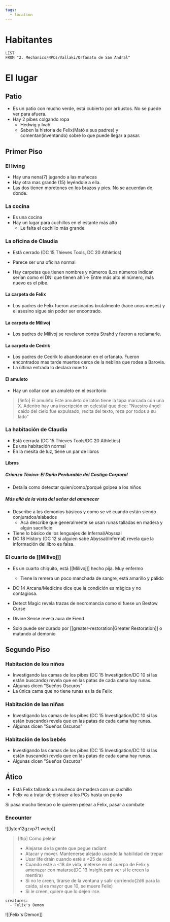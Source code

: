 ```yaml
---
tags:
  - location
---
```


# Habitantes
```dataview
LIST
FROM "2. Mechanics/NPCs/Vallaki/Orfanato de San Andral"
```
# El lugar
## Patio
- Es un patio con mucho verde, está cubierto por arbustos. No se puede ver para afuera.
- Hay 2 pibes colgando ropa
	- Hedwig y Ivah.
	- Saben la historia de Felix(Mató a sus padres) y comentan(inventando) sobre lo que puede llegar a pasar.
## Primer Piso
### El living
- Hay una nena(7) jugando a las muñecas
- Hay otra mas grande (15) leyéndole a ella.
- Las dos tienen moretones en los brazos y pies. No se acuerdan de donde.
### La cocina
- Es una cocina
- Hay un lugar para cuchillos en el estante más alto
	- Le falta el cuchillo más grande
### La oficina de Claudia
- Está cerrado (DC 15 Thieves Tools, DC 20 Athletics)

- Parece ser una oficina normal
- Hay carpetas que tienen nombres y números (Los números indican serían como el DNI que tienen ahí)-> Entre más alto el número, más nuevo es el pibe.
#### La carpeta de Felix
- Los padres de Felix fueron asesinados brutalmente (hace unos meses) y el asesino sigue sin poder ser encontrado.
#### La carpeta de Milivoj
- Los padres de Milivoj se revelaron contra Strahd y fueron a reclamarle.
#### La carpeta de Cedrik
- Los padres de Cedrik lo abandonaron en el orfanato. Fueron encontrados mas tarde muertos cerca de la neblina que rodea a Barovia.
- La última entrada lo declara muerto
#### El amuleto
- Hay un collar con un amuleto en el escritorio

>[!info] El amuleto
>Este amuleto de latón tiene la tapa marcada con una X.
>Adentro hay una inscripción en celestial que dice:
>"Nuestro ángel caído del cielo fue expulsado,
>recita del texto,
>reza por todos a su lado" 

### La habitación de Claudia
- Está cerrada (DC 15 Thieves Tools/DC 20 Athletics)
- Es una habitación normal
- En la mesita de luz, tiene un par de libros
#### Libros

##### Crianza Tóxica: El Daño Perdurable del Castigo Corporal
- Detalla como detectar quien/como/porqué golpea a los niños
##### Más allá de la vista del señor del amanecer
- Describe a los demonios básicos y como se vé cuando están siendo conjurados/alabados
	- Acá describe que generalmente se usan runas talladas en madera y algún sacrificio
- Tiene lo básico de los lenguajes de Infernal/Abyssal
- DC 18 History (DC 12 si alguien sabe Abyssal/Infernal) revela que la información del libro es falsa.
### El cuarto de [[Milivoj]]
- Es un cuarto chiquito, está [[Milivoj]] hecho pija. Muy enfermo
	- Tiene la remera un poco manchada de sangre, está amarillo y pálido

- DC 14 Arcana/Medicine dice que la condición es mágica y no contagiosa.
- Detect Magic revela trazas de necromancia como si fuese un Bestow Curse 
- Divine Sense revela aura de Fiend
- Solo puede ser curado por [[greater-restoration|Greater Restoration]] o matando al demonio
## Segundo Piso
### Habitación de los niños
- Investigando las camas de los pibes (DC 15 Investigation/DC 10 si las están buscando) revela que en las patas de cada cama hay runas. 
- Algunas dicen "Sueños Oscuros"
- La única cama que no tiene runas es la de Felix
### Habitación de las niñas
- Investigando las camas de los pibes (DC 15 Investigation/DC 10 si las están buscando) revela que en las patas de cada cama hay runas. 
- Algunas dicen "Sueños Oscuros"
### Habitación de los bebés
- Investigando las camas de los pibes (DC 15 Investigation/DC 10 si las están buscando) revela que en las patas de cada cama hay runas. 
- Algunas dicen "Sueños Oscuros"
## Ático
- Está Felix tallando un muñeco de madera con un cuchillo
- Felix va a tratar de distraer a los PCs hasta un punto

Si pasa mucho tiempo o le quieren pelear a Felix, pasar a combate

### Encounter
![[lyten12gzvp71.webp]]
>[!tip] Como pelear
>- Alejarse de la gente que pegue radiant
>- Atacar y mover. Mantenerse alejado usando la habilidad de trepar
>- Usar life drain cuando esté a <25 de vida
>- Cuando esté a <18 de vida, meterse en el cuerpo de Felix y amenazar con matarse(DC 13 Insight para ver si le creen la mentira)
>- Si no le creen, tirarse de la ventana y salir corriendo(2d6 para la caída, si es mayor que 10, se muere Felix)
>- Si le creen, quiere que lo dejen irse.

```encounter
creatures:
  - Felix's Demon
```
![[Felix's Demon]]